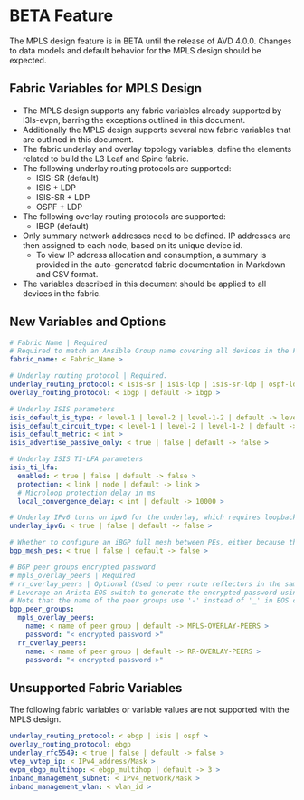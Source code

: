 # BETA Feature

The MPLS design feature is in BETA until the release of AVD 4.0.0. Changes to data models and default behavior for the MPLS design should be expected.

## Fabric Variables for MPLS Design

- The MPLS design supports any fabric variables already supported by l3ls-evpn, barring the exceptions outlined in this document.
- Additionally the MPLS design supports several new fabric variables that are outlined in this document.
- The fabric underlay and overlay topology variables, define the elements related to build the L3 Leaf and Spine fabric.
- The following underlay routing protocols are supported:
  - ISIS-SR (default)
  - ISIS + LDP
  - ISIS-SR + LDP
  - OSPF + LDP
- The following overlay routing protocols are supported:
  - IBGP (default)
- Only summary network addresses need to be defined. IP addresses are then assigned to each node, based on its unique device id.
  - To view IP address allocation and consumption, a summary is provided in the auto-generated fabric documentation in Markdown and CSV format.
- The variables described in this document should be applied to all devices in the fabric.

## New Variables and Options

```yaml
# Fabric Name | Required
# Required to match an Ansible Group name covering all devices in the Fabric
fabric_name: < Fabric_Name >

# Underlay routing protocol | Required.
underlay_routing_protocol: < isis-sr | isis-ldp | isis-sr-ldp | ospf-ldp | default -> isis-sr >
overlay_routing_protocol: < ibgp | default -> ibgp >

# Underlay ISIS parameters
isis_default_is_type: < level-1 | level-2 | level-1-2 | default -> level-1-2 >
isis_default_circuit_type: < level-1 | level-2 | level-1-2 | default -> level-1-2 >
isis_default_metric: < int >
isis_advertise_passive_only: < true | false | default -> false >

# Underlay ISIS TI-LFA parameters
isis_ti_lfa:
  enabled: < true | false | default -> false >
  protection: < link | node | default -> link >
  # Microloop protection delay in ms
  local_convergence_delay: < int | default -> 10000 >

# Underlay IPv6 turns on ipv6 for the underlay, which requires loopback_ipv6_pool to be defined.
underlay_ipv6: < true | false | default -> false >

# Whether to configure an iBGP full mesh between PEs, either because there is no RR used or other reasons.
bgp_mesh_pes: < true | false | default -> false >

# BGP peer groups encrypted password
# mpls_overlay_peers | Required
# rr_overlay_peers | Optional (Used to peer route reflectors in the same node-group (rr cluster) to each other)
# Leverage an Arista EOS switch to generate the encrypted password using the correct peer group name.
# Note that the name of the peer groups use '-' instead of '_' in EOS configuration.
bgp_peer_groups:
  mpls_overlay_peers:
    name: < name of peer group | default -> MPLS-OVERLAY-PEERS >
    password: "< encrypted password >"
  rr_overlay_peers:
    name: < name of peer group | default -> RR-OVERLAY-PEERS >
    password: "< encrypted password >"
```

## Unsupported Fabric Variables

The following fabric variables or variable values are not supported with the MPLS design.

```yaml
underlay_routing_protocol: < ebgp | isis | ospf >
overlay_routing_protocol: ebgp
underlay_rfc5549: < true | false | default -> false >
vtep_vvtep_ip: < IPv4_address/Mask >
evpn_ebgp_multihop: < ebgp_multihop | default -> 3 >
inband_management_subnet: < IPv4_network/Mask >
inband_management_vlan: < vlan_id >
```
